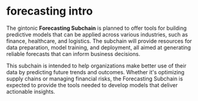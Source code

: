 # forecasting intro

The gintonic **Forecasting Subchain** is planned to offer tools for building predictive models that can be applied across various industries, such as finance, healthcare, and logistics. The subchain will provide resources for data preparation, model training, and deployment, all aimed at generating reliable forecasts that can inform business decisions.

This subchain is intended to help organizations make better use of their data by predicting future trends and outcomes. Whether it's optimizing supply chains or managing financial risks, the Forecasting Subchain is expected to provide the tools needed to develop models that deliver actionable insights.

